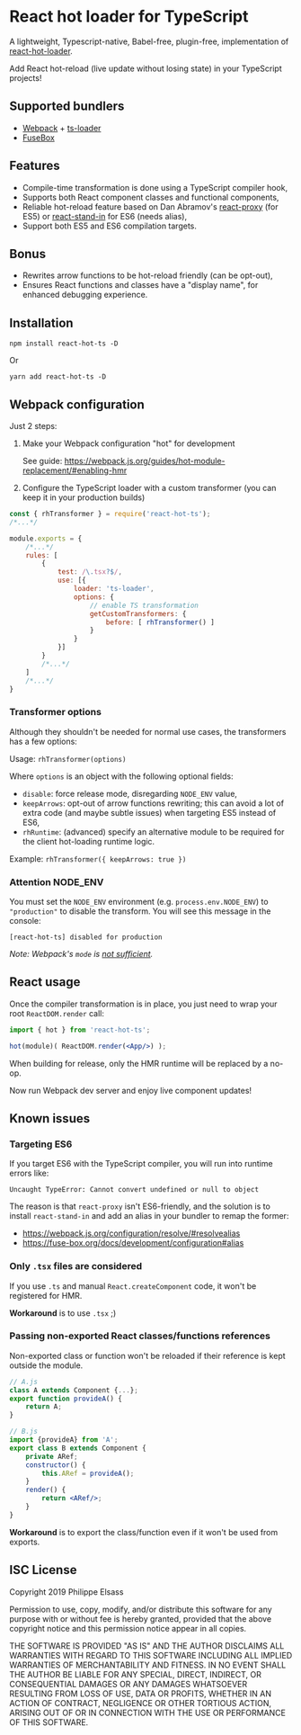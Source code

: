 # React hot loader for TypeScript

A lightweight, Typescript-native, Babel-free, plugin-free, implementation of [react-hot-loader][1].

Add React hot-reload (live update without losing state) in your TypeScript projects!

## Supported bundlers

- [Webpack][2] + [ts-loader][3]
- [FuseBox][4]

## Features

- Compile-time transformation is done using a TypeScript compiler hook,
- Supports both React component classes and functional components,
- Reliable hot-reload feature based on Dan Abramov's [react-proxy][5] (for ES5) or [react-stand-in][6] for ES6 (needs alias),
- Support both ES5 and ES6 compilation targets.

## Bonus

- Rewrites arrow functions to be hot-reload friendly (can be opt-out),
- Ensures React functions and classes have a "display name", for enhanced debugging experience.

[1]: https://github.com/gaearon/react-hot-loader
[2]: https://webpack.js.org
[3]: https://github.com/TypeStrong/ts-loader
[4]: https://fuse-box.org/
[5]: https://github.com/gaearon/react-proxy
[6]: https://github.com/theKashey/react-stand-in

## Installation

```
npm install react-hot-ts -D
```
Or
```
yarn add react-hot-ts -D
```

## Webpack configuration

Just 2 steps:

1. Make your Webpack configuration "hot" for development

    See guide: https://webpack.js.org/guides/hot-module-replacement/#enabling-hmr

2. Configure the TypeScript loader with a custom transformer (you can keep it in your production builds)

```javascript
const { rhTransformer } = require('react-hot-ts');
/*...*/

module.exports = {
    /*...*/
    rules: [
        {
            test: /\.tsx?$/,
            use: [{
                loader: 'ts-loader',
                options: {
                    // enable TS transformation
                    getCustomTransformers: {
                        before: [ rhTransformer() ]
                    }
                }
            }]
        }
        /*...*/
    ]
    /*...*/
}
```

### Transformer options

Although they shouldn't be needed for normal use cases, the transformers has a few options:

Usage: `rhTransformer(options)`

Where `options` is an object with the following optional fields:

- `disable`: force release mode, disregarding `NODE_ENV` value,
- `keepArrows`: opt-out of arrow functions rewriting; this can avoid a lot of extra code (and maybe subtle issues) when targeting ES5 instead of ES6,
- `rhRuntime`: (advanced) specify an alternative module to be required for the client hot-loading runtime logic.

Example: `rhTransformer({ keepArrows: true })`

### Attention NODE_ENV

You must set the `NODE_ENV` environment (e.g. `process.env.NODE_ENV`) to `"production"` to disable the transform.
You will see this message in the console:
```
[react-hot-ts] disabled for production
```
*Note: Webpack's `mode` is [not sufficient](https://github.com/webpack/webpack/issues/7074).*

## React usage

Once the compiler transformation is in place, you just need to wrap your root `ReactDOM.render` call:

```jsx
import { hot } from 'react-hot-ts';

hot(module)( ReactDOM.render(<App/>) );
```

When building for release, only the HMR runtime will be replaced by a no-op.

Now run Webpack dev server and enjoy live component updates!

## Known issues

### Targeting ES6

If you target ES6 with the TypeScript compiler, you will run into runtime errors like:

    Uncaught TypeError: Cannot convert undefined or null to object

The reason is that `react-proxy` isn't ES6-friendly, and the solution is to install `react-stand-in`
and add an alias in your bundler to remap the former:

- https://webpack.js.org/configuration/resolve/#resolvealias
- https://fuse-box.org/docs/development/configuration#alias

### Only `.tsx` files are considered

If you use `.ts` and manual `React.createComponent` code, it won't be registered for HMR.

**Workaround** is to use `.tsx` ;)

### Passing non-exported React classes/functions references

Non-exported class or function won't be reloaded if their reference is kept outside the module.

```jsx
// A.js
class A extends Component {...};
export function provideA() {
    return A;
}

// B.js
import {provideA} from 'A';
export class B extends Component {
    private ARef;
    constructor() {
        this.ARef = provideA();
    }
    render() {
        return <ARef/>;
    }
}
```

**Workaround** is to export the class/function even if it won't be used from exports.

## ISC License

Copyright 2019 Philippe Elsass

Permission to use, copy, modify, and/or distribute this software for any purpose with or without fee is hereby granted, provided that the above copyright notice and this permission notice appear in all copies.

THE SOFTWARE IS PROVIDED "AS IS" AND THE AUTHOR DISCLAIMS ALL WARRANTIES WITH REGARD TO THIS SOFTWARE INCLUDING ALL IMPLIED WARRANTIES OF MERCHANTABILITY AND FITNESS. IN NO EVENT SHALL THE AUTHOR BE LIABLE FOR ANY SPECIAL, DIRECT, INDIRECT, OR CONSEQUENTIAL DAMAGES OR ANY DAMAGES WHATSOEVER RESULTING FROM LOSS OF USE, DATA OR PROFITS, WHETHER IN AN ACTION OF CONTRACT, NEGLIGENCE OR OTHER TORTIOUS ACTION, ARISING OUT OF OR IN CONNECTION WITH THE USE OR PERFORMANCE OF THIS SOFTWARE.

